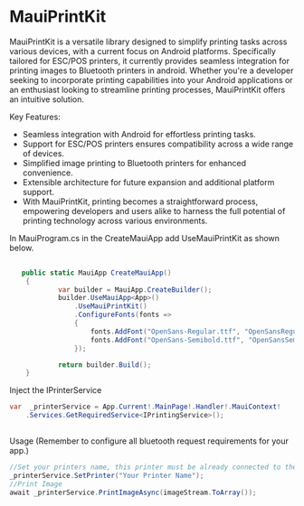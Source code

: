 # MauiPrintKit


MauiPrintKit is a versatile library designed to simplify printing tasks across various devices, with a current focus on Android platforms. Specifically tailored for ESC/POS printers, it currently provides seamless integration for printing images to Bluetooth printers in android. Whether you're a developer seeking to incorporate printing capabilities into your Android applications or an enthusiast looking to streamline printing processes, MauiPrintKit offers an intuitive solution.

Key Features:

* Seamless integration with Android for effortless printing tasks.
* Support for ESC/POS printers ensures compatibility across a wide range of devices.
* Simplified image printing to Bluetooth printers for enhanced convenience.
* Extensible architecture for future expansion and additional platform support.
* With MauiPrintKit, printing becomes a straightforward process, empowering developers and users alike to harness the full potential of printing technology across various environments.



In MauiProgram.cs in the CreateMauiApp add UseMauiPrintKit as shown below.
  
```C#
 
   public static MauiApp CreateMauiApp()
    {
            var builder = MauiApp.CreateBuilder();
            builder.UseMauiApp<App>()
                .UseMauiPrintKit()
                .ConfigureFonts(fonts =>
                {
                    fonts.AddFont("OpenSans-Regular.ttf", "OpenSansRegular");
                    fonts.AddFont("OpenSans-Semibold.ttf", "OpenSansSemibold");
                });

            return builder.Build();
    }

 ```
Inject the IPrinterService
```C#
var  _printerService = App.Current!.MainPage!.Handler!.MauiContext!
    .Services.GetRequiredService<IPrintingService>();
 

 ```

  Usage (Remember to configure all bluetooth request requirements for your app.)
 ```C#
//Set your printers name, this printer must be already connected to the device.
_printerService.SetPrinter("Your Printer Name");
//Print Image 
await _printerService.PrintImageAsync(imageStream.ToArray());
  

